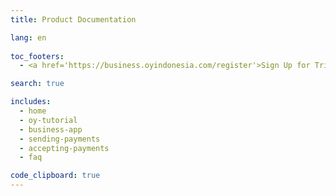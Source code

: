 ```yaml
---
title: Product Documentation

lang: en
  
toc_footers:
  - <a href='https://business.oyindonesia.com/register'>Sign Up for Trial</a>

search: true

includes:
  - home
  - oy-tutorial
  - business-app
  - sending-payments
  - accepting-payments
  - faq

code_clipboard: true
---
```

